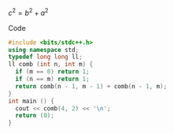 $c^2=b^2+a^2$
  <!-- begin code -->
  <div class="collapsed code-title" type="button" data-toggle="collapse" data-target="#codeProblemcombinatorics" aria-expanded="false" aria-controls="collapseTwo">
  <!-- title -->
  <i class="fas fa-caret-right"></i> <p class="title">Code</p>
  </div>
  <div id="codeProblemcombinatorics" class="collapse">

```c++
#include <bits/stdc++.h>
using namespace std;
typedef long long ll;
ll comb (int n, int m) {
  if (m == 0) return 1;
  if (n == m) return 1;
  return comb(n - 1, m - 1) + comb(n - 1, m);
}
int main () {
  cout << comb(4, 2) << '\n';
  return (0);
}
```

  </div>
  <!-- ends code -->